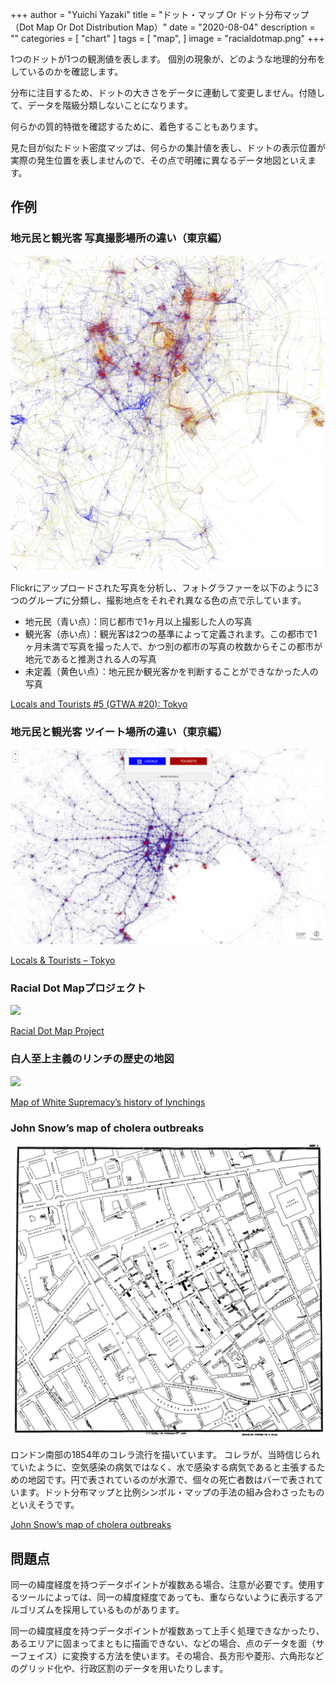 +++
author = "Yuichi Yazaki"
title = "ドット・マップ Or ドット分布マップ（Dot Map Or Dot Distribution Map）"
date = "2020-08-04"
description = ""
categories = [
    "chart"
]
tags = [
    "map",
]
image = "racialdotmap.png"
+++

1つのドットが1つの観測値を表します。
個別の現象が、どのような地理的分布をしているのかを確認します。

分布に注目するため、ドットの大きさをデータに連動して変更しません。付随して、データを階級分類しないことになります。

何らかの質的特徴を確認するために、着色することもあります。

見た目が似たドット密度マップは、何らかの集計値を表し、ドットの表示位置が実際の発生位置を表しませんので、その点で明確に異なるデータ地図といえます。

<!--more-->

## 作例

### 地元民と観光客 写真撮影場所の違い（東京編）

![](4671542165_ae093ddbed_k.jpg)

Flickrにアップロードされた写真を分析し、フォトグラファーを以下のように3つのグループに分類し、撮影地点をそれぞれ異なる色の点で示しています。

- 地元民（青い点）：同じ都市で1ヶ月以上撮影した人の写真
- 観光客（赤い点）：観光客は2つの基準によって定義されます。この都市で1ヶ月未満で写真を撮った人で、かつ別の都市の写真の枚数からそこの都市が地元であると推測される人の写真
- 未定義（黄色い点）：地元民か観光客かを判断することができなかった人の写真

[Locals and Tourists #5 (GTWA #20): Tokyo](https://www.flickr.com/photos/walkingsf/albums/72157624209158632/with/4671542165/)


### 地元民と観光客 ツイート場所の違い（東京編）

![](mapbox_twitter-gnip-1.png)

[Locals & Tourists – Tokyo](https://labs.mapbox.com/labs/twitter-gnip/locals/#)


### Racial Dot Mapプロジェクト

![](racialdotmap.png)

[Racial Dot Map Project](http://racialdotmap.demographics.coopercenter.org/)



### 白人至上主義のリンチの歴史の地図

![](Map-of-White-Supremacy’s-history-of-lynchings-1.png)

[Map of White Supremacy’s history of lynchings](https://plaintalkhistory.com/monroeandflorencework/explore/map1/#3/38/-97.5)



### John Snow’s map of cholera outbreaks

![](1_xSgf4BwiLgQ8qXzV10hJBQ.jpeg)

ロンドン南部の1854年のコレラ流行を描いています。
コレラが、当時信じられていたように、空気感染の病気ではなく、水で感染する病気であると主張するための地図です。円で表されているのが水源で、個々の死亡者数はバーで表されています。ドット分布マップと比例シンボル・マップの手法の組み合わさったものといえそうです。

[John Snow’s map of cholera outbreaks](https://www.theguardian.com/news/datablog/2013/mar/15/john-snow-cholera-map)


## 問題点

同一の緯度経度を持つデータポイントが複数ある場合、注意が必要です。使用するツールによっては、同一の緯度経度であっても、重ならないように表示するアルゴリズムを採用しているものがあります。

同一の緯度経度を持つデータポイントが複数あって上手く処理できなかったり、あるエリアに固まってまともに描画できない、などの場合、点のデータを面（サーフェイス）に変換する方法を使います。その場合、長方形や菱形、六角形などのグリッド化や、行政区割のデータを用いたりします。